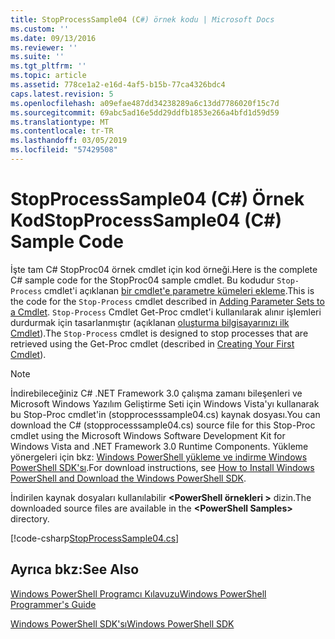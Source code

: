 ```yaml
---
title: StopProcessSample04 (C#) örnek kodu | Microsoft Docs
ms.custom: ''
ms.date: 09/13/2016
ms.reviewer: ''
ms.suite: ''
ms.tgt_pltfrm: ''
ms.topic: article
ms.assetid: 778ce1a2-e16d-4af5-b15b-77ca4326bdc4
caps.latest.revision: 5
ms.openlocfilehash: a09efae487dd34238289a6c13dd7786020f15c7d
ms.sourcegitcommit: 69abc5ad16e5dd29ddfb1853e266a4bfd1d59d59
ms.translationtype: MT
ms.contentlocale: tr-TR
ms.lasthandoff: 03/05/2019
ms.locfileid: "57429508"
---
```

# <a name="stopprocesssample04-c-sample-code"></a><span data-ttu-id="5af12-102">StopProcessSample04 (C#) Örnek Kod</span><span class="sxs-lookup"><span data-stu-id="5af12-102">StopProcessSample04 (C#) Sample Code</span></span>

<span data-ttu-id="5af12-103">İşte tam C# StopProc04 örnek cmdlet için kod örneği.</span><span class="sxs-lookup"><span data-stu-id="5af12-103">Here is the complete C# sample code for the StopProc04 sample cmdlet.</span></span> <span data-ttu-id="5af12-104">Bu kodudur `Stop-Process` cmdlet'i açıklanan [bir cmdlet'e parametre kümeleri ekleme](../cmdlet/adding-parameter-sets-to-a-cmdlet.md).</span><span class="sxs-lookup"><span data-stu-id="5af12-104">This is the code for the `Stop-Process` cmdlet described in [Adding Parameter Sets to a Cmdlet](../cmdlet/adding-parameter-sets-to-a-cmdlet.md).</span></span> <span data-ttu-id="5af12-105">`Stop-Process` Cmdlet Get-Proc cmdlet'i kullanılarak alınır işlemleri durdurmak için tasarlanmıştır (açıklanan [oluşturma bilgisayarınızı ilk Cmdlet](../cmdlet/creating-a-cmdlet-without-parameters.md)).</span><span class="sxs-lookup"><span data-stu-id="5af12-105">The `Stop-Process` cmdlet is designed to stop processes that are retrieved using the Get-Proc cmdlet (described in [Creating Your First Cmdlet](../cmdlet/creating-a-cmdlet-without-parameters.md)).</span></span>

> [!NOTE]
> <span data-ttu-id="5af12-106">İndirebileceğiniz C# .NET Framework 3.0 çalışma zamanı bileşenleri ve Microsoft Windows Yazılım Geliştirme Seti için Windows Vista'yı kullanarak bu Stop-Proc cmdlet'in (stopprocesssample04.cs) kaynak dosyası.</span><span class="sxs-lookup"><span data-stu-id="5af12-106">You can download the C# (stopprocesssample04.cs) source file for this Stop-Proc cmdlet using the Microsoft Windows Software Development Kit for Windows Vista and .NET Framework 3.0 Runtime Components.</span></span> <span data-ttu-id="5af12-107">Yükleme yönergeleri için bkz: [Windows PowerShell yükleme ve indirme Windows PowerShell SDK'sı](/powershell/developer/installing-the-windows-powershell-sdk).</span><span class="sxs-lookup"><span data-stu-id="5af12-107">For download instructions, see [How to Install Windows PowerShell and Download the Windows PowerShell SDK](/powershell/developer/installing-the-windows-powershell-sdk).</span></span>
>
> <span data-ttu-id="5af12-108">İndirilen kaynak dosyaları kullanılabilir  **\<PowerShell örnekleri >** dizin.</span><span class="sxs-lookup"><span data-stu-id="5af12-108">The downloaded source files are available in the **\<PowerShell Samples>** directory.</span></span>

[!code-csharp[StopProcessSample04.cs](../../powershell-sdk-samples/SDK-2.0/csharp/StopProcessSample04/StopProcessSample04.cs#L11-L435 "StopProcessSample04.cs")]

## <a name="see-also"></a><span data-ttu-id="5af12-109">Ayrıca bkz:</span><span class="sxs-lookup"><span data-stu-id="5af12-109">See Also</span></span>

[<span data-ttu-id="5af12-110">Windows PowerShell Programcı Kılavuzu</span><span class="sxs-lookup"><span data-stu-id="5af12-110">Windows PowerShell Programmer's Guide</span></span>](./windows-powershell-programmer-s-guide.md)

[<span data-ttu-id="5af12-111">Windows PowerShell SDK'sı</span><span class="sxs-lookup"><span data-stu-id="5af12-111">Windows PowerShell SDK</span></span>](../windows-powershell-reference.md)